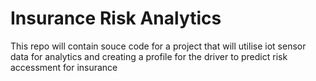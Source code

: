# Insurance Risk Analytics

This repo will contain souce code for a project that will 
utilise iot sensor data for analytics and creating a profile
for the driver to predict risk accessment for insurance